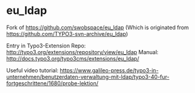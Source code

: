 eu_ldap
=======

Fork of https://github.com/swobspace/eu_ldap
(Which is originated from https://github.com/TYPO3-svn-archive/eu_ldap)

Entry in Typo3-Extension Repo: http://typo3.org/extensions/repository/view/eu_ldap
Manual: http://docs.typo3.org/typo3cms/extensions/eu_ldap/

Useful video tutorial: https://www.galileo-press.de/typo3-in-unternehmen/benutzerdaten-verwaltung-mit-ldap/typo3-40-fur-fortgeschrittene/1680/probe-lektion/
